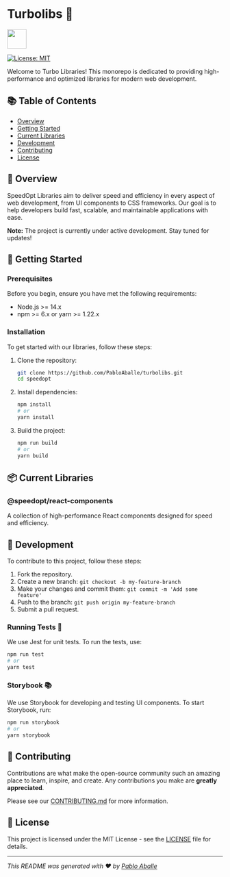 # Turbolibs 🚀

<a alt="Nx logo" href="https://nx.dev" target="_blank" rel="noreferrer"><img src="https://raw.githubusercontent.com/nrwl/nx/master/images/nx-logo.png" width="45"></a>

[![License: MIT](https://img.shields.io/badge/License-MIT-yellow.svg)](https://opensource.org/licenses/MIT)

Welcome to Turbo Libraries! This monorepo is dedicated to providing high-performance and optimized libraries for modern web development.

## 📚 Table of Contents

- [Overview](#overview)
- [Getting Started](#getting-started)
- [Current Libraries](#current-libraries)
- [Development](#development)
- [Contributing](#contributing)
- [License](#license)

## 🌟 Overview

SpeedOpt Libraries aim to deliver speed and efficiency in every aspect of web development, from UI components to CSS frameworks. Our goal is to help developers build fast, scalable, and maintainable applications with ease.

**Note:** The project is currently under active development. Stay tuned for updates!

## 🏁 Getting Started

### Prerequisites

Before you begin, ensure you have met the following requirements:

- Node.js >= 14.x
- npm >= 6.x or yarn >= 1.22.x

### Installation

To get started with our libraries, follow these steps:

1. Clone the repository:

   ```sh
   git clone https://github.com/PabloAballe/turbolibs.git
   cd speedopt
   ```

2. Install dependencies:

   ```sh
   npm install
   # or
   yarn install
   ```

3. Build the project:

   ```sh
   npm run build
   # or
   yarn build
   ```

## 📦 Current Libraries

### @speedopt/react-components

A collection of high-performance React components designed for speed and efficiency.

## 🔧 Development

To contribute to this project, follow these steps:

1. Fork the repository.
2. Create a new branch: `git checkout -b my-feature-branch`
3. Make your changes and commit them: `git commit -m 'Add some feature'`
4. Push to the branch: `git push origin my-feature-branch`
5. Submit a pull request.

### Running Tests 🧪

We use Jest for unit tests. To run the tests, use:

```sh
npm run test
# or
yarn test
```

### Storybook 📚

We use Storybook for developing and testing UI components. To start Storybook, run:

```sh
npm run storybook
# or
yarn storybook
```

## 🤝 Contributing

Contributions are what make the open-source community such an amazing place to learn, inspire, and create. Any contributions you make are **greatly appreciated**.

Please see our [CONTRIBUTING.md](CONTRIBUTING.md) for more information.

## 📄 License

This project is licensed under the MIT License - see the [LICENSE](LICENSE) file for details.

---

_This README was generated with ❤️ by [Pablo Aballe](https://github.com/PabloAballe)_
